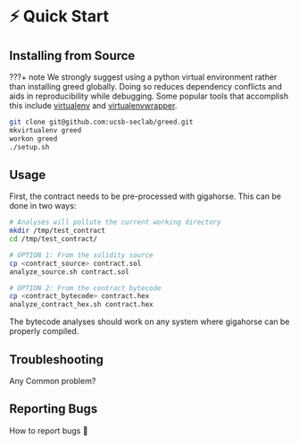 
# ⚡️ Quick Start 


## Installing from Source

???+ note
       We strongly suggest using a python virtual environment rather than installing
       greed globally. Doing so reduces dependency conflicts and aids in
       reproducibility while debugging. Some popular tools that accomplish this
       include [virtualenv](https://virtualenv.pypa.io/en/latest/) and [virtualenvwrapper](https://virtualenvwrapper.readthedocs.io/en/latest/).


```bash
git clone git@github.com:ucsb-seclab/greed.git
mkvirtualenv greed
workon greed
./setup.sh
```


## Usage 
First, the contract needs to be pre-processed with gigahorse. This can be done in two ways:

```bash
# Analyses will pollute the current working directory
mkdir /tmp/test_contract
cd /tmp/test_contract/

# OPTION 1: From the solidity source
cp <contract_source> contract.sol
analyze_source.sh contract.sol

# OPTION 2: From the contract bytecode
cp <contract_bytecode> contract.hex
analyze_contract_hex.sh contract.hex
```

The bytecode analyses should work on any system where gigahorse can be properly compiled.


## Troubleshooting
Any Common problem?



## Reporting Bugs
How to report bugs 🐞